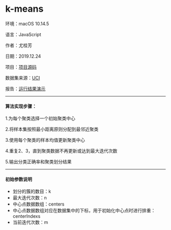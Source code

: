 # k-means

环境：macOS 10.14.5

语言：JavaScript

作者：尤桂芳

日期：2019.12.24

项目：[项目源码](https://github.com/youzouzou/k-means)

数据集来源：[UCI](http://archive.ics.uci.edu/ml/datasets/Iris)

报告：[运行结果演示](https://youzouzou.github.io/k-means/index)

---
#### 算法实现步骤：

1.为每个聚类选择一个初始聚类中心

2.将样本集按照最小距离原则分配到最邻近聚类

3.使用每个聚类的样本均值更新聚类中心

4.重复2、3，直到聚类数据不再更新或达到最大迭代次数

5.输出分类正确率和聚类划分结果

---

#### 初始参数说明
- 划分的簇的数目：k
- 最大迭代次数：n
- 中心点数据数组：centers
- 中心点数据数组对应在数据集中的下标，用于初始化中心点时进行排重：centerIndexs
- 当前迭代次数：m